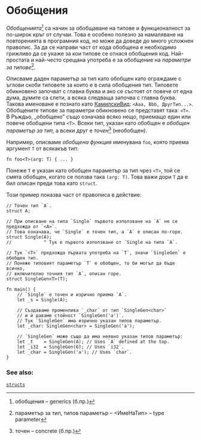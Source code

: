 # Обобщения 

*Обобщенията*[^generics] са начин за обобщаване на типове и функционалност за
по-широк кръг от случаи. Това е особено полезно за намаляване на повторенията в
програмния код, но може да доведе до много усложнен правопис. За да се направи
част от кода обобщена е необходимо грижливо да се укаже за кои типове се отнася
обобщения код. Най-простата и най-често срещана употреба е за обобщение на
*параметри за типове*[^type_parameter].

Описваме даден параметър за тип като обобщен като ограждаме с ъглови скоби
типовете за които е в сила обобщения тип. Типовете обикновено започват с главна
буква и ако се състоят от повече от една дума, думите са слети, а всяка
следваща започва с главна буква. Такова именоване е познато като
[КамилскиВид][camelcase]: `<Aaa, Bbb, ДругТип...>`. Обобщените типове за
параметри обикновено се представят така: `<T>`. В Ръждьо, „обобщено” също
означава всяко нещо, приемащо един или повече обобщени типа `<T>`. Всеки тип,
указан като обобщен е *обобщен параметър за тип*, а всеки друг е
*точен*[^concrete] (необобщен).

Например, описваме *обобщена функция* именувана `foo`, която приема аргумент
`T` от всякакъв тип:

```rust,ignore
fn foo<T>(arg: T) { ... }
```

Понеже `T` е указан като обобщен параметър за тип чрез  `<T>`, той се смята
обобщен, когато се ползва така `(arg: T)`. Това важи дори `T` да е бил описан
преди това като `struct`.

Този пример показва част от правописа в действие:

```rust,editable
// Точен тип `A`.
struct A;

// При описване на типа `Single` първото използване на `A` не се предхожда от `<A>`.
// Това означава, че `Single` е точен тип, а `A` е описан по-горе.
struct Single(A);
//            ^ Тук е първото използване от `Single на типа `A`.

// Тук `<T>` предхожда първата употреба на `T`, значи `SingleGen` е обобщен тип.
// Понеже типовият параметър `T` е обобщен, то би могъл да бъде всичко,
// включително точния тип `A`, описан горе.
struct SingleGen<T>(T);

fn main() {
    // `Single` е точен и изрично приема `A`.
    let _s = Single(A);
    
    // Създаваме променлива `_char` от тип `SingleGen<char>`
    // и ѝ даваме стойност `SingleGen('a')`.
    // Тук `SingleGen` има изрично указан типов параметър.
    let _char: SingleGen<char> = SingleGen('a');

    // `SingleGen` може също да има неявно указан типов параметър:
    let _t    = SingleGen(A); // Uses `A` defined at the top.
    let _i32  = SingleGen(6); // Uses `i32`.
    let _char = SingleGen('a'); // Uses `char`.
}
```

[^generics]: обобщения – generics (б.пр.)

[^type_parameter]: параметър за тип, типов параметър – <ИмеНаТип> – type parameter 

[^concrete]: точен – concrete (б.пр.)
### See also:

[`structs`][structs]

[structs]: custom_types/structs.md
[camelcase]: https://en.wikipedia.org/wiki/CamelCase
